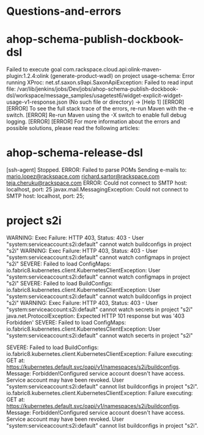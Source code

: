 # Questions-and-errors

# ahop-schema-publish-dockbook-dsl
Failed to execute goal com.rackspace.cloud.api:olink-maven-plugin:1.2.4:olink (generate-product-wadl) on project usage-schema: Error running XProc: net.sf.saxon.s9api.SaxonApiException: Failed to read input file: /var/lib/jenkins/jobs/Dev/jobs/ahop-schema-publish-dockbook-dsl/workspace/message_samples/usagetest6/widget-explicit-widget-usage-v1-response.json (No such file or directory) -> [Help 1]
[ERROR] 
[ERROR] To see the full stack trace of the errors, re-run Maven with the -e switch.
[ERROR] Re-run Maven using the -X switch to enable full debug logging.
[ERROR] 
[ERROR] For more information about the errors and possible solutions, please read the following articles:



# ahop-schema-release-dsl
[ssh-agent] Stopped.
ERROR: Failed to parse POMs
Sending e-mails to: mario.lopez@rackspace.com richard.sartor@rackspace.com teja.cheruku@rackspace.com
ERROR: Could not connect to SMTP host: localhost, port: 25
javax.mail.MessagingException: Could not connect to SMTP host: localhost, port: 25;

# project s2i
WARNING: Exec Failure: HTTP 403, Status: 403 - User "system:serviceaccount:s2i:default" cannot watch buildconfigs in project "s2i"
WARNING: Exec Failure: HTTP 403, Status: 403 - User "system:serviceaccount:s2i:default" cannot watch configmaps in project "s2i"
SEVERE: Failed to load ConfigMaps: io.fabric8.kubernetes.client.KubernetesClientException: User "system:serviceaccount:s2i:default" cannot watch configmaps in project "s2i"
SEVERE: Failed to load BuildConfigs: io.fabric8.kubernetes.client.KubernetesClientException: User "system:serviceaccount:s2i:default" cannot watch buildconfigs in project "s2i"
WARNING: Exec Failure: HTTP 403, Status: 403 - User "system:serviceaccount:s2i:default" cannot watch secrets in project "s2i"
java.net.ProtocolException: Expected HTTP 101 response but was '403 Forbidden'
SEVERE: Failed to load ConfigMaps: io.fabric8.kubernetes.client.KubernetesClientException: User "system:serviceaccount:s2i:default" cannot watch secerts in project "s2i"

SEVERE: Failed to load BuildConfigs: io.fabric8.kubernetes.client.KubernetesClientException: Failure executing: GET at: https://kubernetes.default.svc/oapi/v1/namespaces/s2i/buildconfigs. Message: Forbidden!Configured service account doesn't have access. Service account may have been revoked. User "system:serviceaccount:s2i:default" cannot list buildconfigs in project "s2i".
io.fabric8.kubernetes.client.KubernetesClientException: Failure executing: GET at: https://kubernetes.default.svc/oapi/v1/namespaces/s2i/buildconfigs. Message: Forbidden!Configured service account doesn't have access. Service account may have been revoked. User "system:serviceaccount:s2i:default" cannot list buildconfigs in project "s2i".
